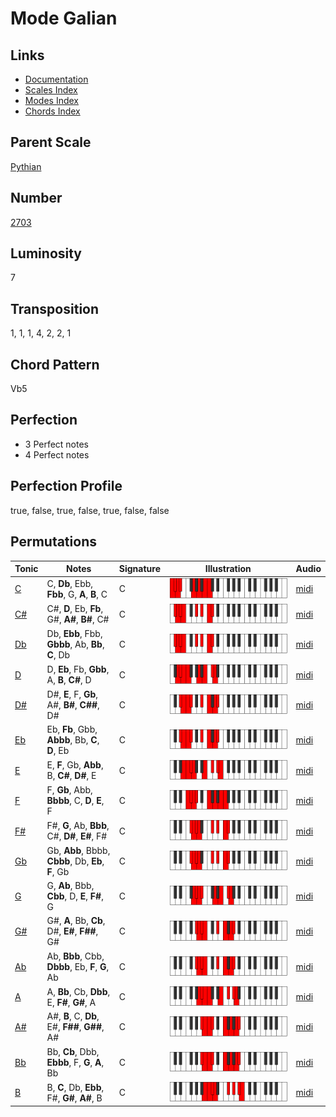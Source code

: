 # Mode Galian

## Links

- [Documentation](README.md)
- [Scales Index](Scales.md)
- [Modes Index](Modes.md)
- [Chords Index](Chords.md)

## Parent Scale

[Pythian](ScalePythian.md)

## Number

[2703](https://ianring.com/musictheory/scales/2703)

## Luminosity

7

## Transposition

1, 1, 1, 4, 2, 2, 1

## Chord Pattern

Vb5

## Perfection

- 3 Perfect notes
- 4 Perfect notes

## Perfection Profile

true, false, true, false, true, false, false

## Permutations

| Tonic | Notes | Signature | Illustration | Audio |
|-------|-------|-----------|--------------|-------|
| [C](ModeCNaturalGalian.md) | C, **Db**, Ebb, **Fbb**, G, **A**, **B**, C | C | ![CNaturalGalian](ModeCNaturalGalian.png) | [midi](https://github.com/edipermadi/music/blob/main/docs/ModeCNaturalGalian.mid?raw=true) |
| [C#](ModeCSharpGalian.md) | C#, **D**, Eb, **Fb**, G#, **A#**, **B#**, C# | C | ![CSharpGalian](ModeCSharpGalian.png) | [midi](https://github.com/edipermadi/music/blob/main/docs/ModeCSharpGalian.mid?raw=true) |
| [Db](ModeDFlatGalian.md) | Db, **Ebb**, Fbb, **Gbbb**, Ab, **Bb**, **C**, Db | C | ![DFlatGalian](ModeDFlatGalian.png) | [midi](https://github.com/edipermadi/music/blob/main/docs/ModeDFlatGalian.mid?raw=true) |
| [D](ModeDNaturalGalian.md) | D, **Eb**, Fb, **Gbb**, A, **B**, **C#**, D | C | ![DNaturalGalian](ModeDNaturalGalian.png) | [midi](https://github.com/edipermadi/music/blob/main/docs/ModeDNaturalGalian.mid?raw=true) |
| [D#](ModeDSharpGalian.md) | D#, **E**, F, **Gb**, A#, **B#**, **C##**, D# | C | ![DSharpGalian](ModeDSharpGalian.png) | [midi](https://github.com/edipermadi/music/blob/main/docs/ModeDSharpGalian.mid?raw=true) |
| [Eb](ModeEFlatGalian.md) | Eb, **Fb**, Gbb, **Abbb**, Bb, **C**, **D**, Eb | C | ![EFlatGalian](ModeEFlatGalian.png) | [midi](https://github.com/edipermadi/music/blob/main/docs/ModeEFlatGalian.mid?raw=true) |
| [E](ModeENaturalGalian.md) | E, **F**, Gb, **Abb**, B, **C#**, **D#**, E | C | ![ENaturalGalian](ModeENaturalGalian.png) | [midi](https://github.com/edipermadi/music/blob/main/docs/ModeENaturalGalian.mid?raw=true) |
| [F](ModeFNaturalGalian.md) | F, **Gb**, Abb, **Bbbb**, C, **D**, **E**, F | C | ![FNaturalGalian](ModeFNaturalGalian.png) | [midi](https://github.com/edipermadi/music/blob/main/docs/ModeFNaturalGalian.mid?raw=true) |
| [F#](ModeFSharpGalian.md) | F#, **G**, Ab, **Bbb**, C#, **D#**, **E#**, F# | C | ![FSharpGalian](ModeFSharpGalian.png) | [midi](https://github.com/edipermadi/music/blob/main/docs/ModeFSharpGalian.mid?raw=true) |
| [Gb](ModeGFlatGalian.md) | Gb, **Abb**, Bbbb, **Cbbb**, Db, **Eb**, **F**, Gb | C | ![GFlatGalian](ModeGFlatGalian.png) | [midi](https://github.com/edipermadi/music/blob/main/docs/ModeGFlatGalian.mid?raw=true) |
| [G](ModeGNaturalGalian.md) | G, **Ab**, Bbb, **Cbb**, D, **E**, **F#**, G | C | ![GNaturalGalian](ModeGNaturalGalian.png) | [midi](https://github.com/edipermadi/music/blob/main/docs/ModeGNaturalGalian.mid?raw=true) |
| [G#](ModeGSharpGalian.md) | G#, **A**, Bb, **Cb**, D#, **E#**, **F##**, G# | C | ![GSharpGalian](ModeGSharpGalian.png) | [midi](https://github.com/edipermadi/music/blob/main/docs/ModeGSharpGalian.mid?raw=true) |
| [Ab](ModeAFlatGalian.md) | Ab, **Bbb**, Cbb, **Dbbb**, Eb, **F**, **G**, Ab | C | ![AFlatGalian](ModeAFlatGalian.png) | [midi](https://github.com/edipermadi/music/blob/main/docs/ModeAFlatGalian.mid?raw=true) |
| [A](ModeANaturalGalian.md) | A, **Bb**, Cb, **Dbb**, E, **F#**, **G#**, A | C | ![ANaturalGalian](ModeANaturalGalian.png) | [midi](https://github.com/edipermadi/music/blob/main/docs/ModeANaturalGalian.mid?raw=true) |
| [A#](ModeASharpGalian.md) | A#, **B**, C, **Db**, E#, **F##**, **G##**, A# | C | ![ASharpGalian](ModeASharpGalian.png) | [midi](https://github.com/edipermadi/music/blob/main/docs/ModeASharpGalian.mid?raw=true) |
| [Bb](ModeBFlatGalian.md) | Bb, **Cb**, Dbb, **Ebbb**, F, **G**, **A**, Bb | C | ![BFlatGalian](ModeBFlatGalian.png) | [midi](https://github.com/edipermadi/music/blob/main/docs/ModeBFlatGalian.mid?raw=true) |
| [B](ModeBNaturalGalian.md) | B, **C**, Db, **Ebb**, F#, **G#**, **A#**, B | C | ![BNaturalGalian](ModeBNaturalGalian.png) | [midi](https://github.com/edipermadi/music/blob/main/docs/ModeBNaturalGalian.mid?raw=true) |
